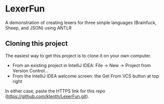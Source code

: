 # LexerFun
A demonstration of creating lexers for three simple languages (Brainfuck, Sheep,
and JSON) using ANTLR

## Cloning this project
The easiest way to get this project is to clone it on your own computer.
* From an existing project in IntelliJ IDEA: File → New → Project from Version Control...
* From the IntelliJ IDEA welcome screen: the Get From VCS button at top right

In either case, paste the HTTPS link for this repo (https://github.com/klenth/LexerFun.git).
